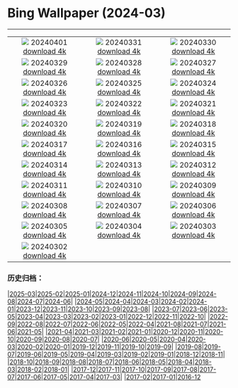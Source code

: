 # Bing Wallpaper (2024-03)
**************
| | | |
| :----: | :----: | :----: |
| ![](https://www.bing.com/th?id=OHR.HungarianEggs_EN-US3026213374_1920x1080.jpg) 20240401 [download 4k](https://www.bing.com/th?id=OHR.HungarianEggs_EN-US3026213374_UHD.jpg) | ![](https://www.bing.com/th?id=OHR.SleepySloth_EN-US2834457510_1920x1080.jpg) 20240331 [download 4k](https://www.bing.com/th?id=OHR.SleepySloth_EN-US2834457510_UHD.jpg) | ![](https://www.bing.com/th?id=OHR.SouthStackLight_EN-US2733077237_1920x1080.jpg) 20240330 [download 4k](https://www.bing.com/th?id=OHR.SouthStackLight_EN-US2733077237_UHD.jpg) |
| ![](https://www.bing.com/th?id=OHR.ShanghaiBlossoms_EN-US2613653434_1920x1080.jpg) 20240329 [download 4k](https://www.bing.com/th?id=OHR.ShanghaiBlossoms_EN-US2613653434_UHD.jpg) | ![](https://www.bing.com/th?id=OHR.TeatroColon_EN-US2518867279_1920x1080.jpg) 20240328 [download 4k](https://www.bing.com/th?id=OHR.TeatroColon_EN-US2518867279_UHD.jpg) | ![](https://www.bing.com/th?id=OHR.HangRaiVietnam_EN-US2418713642_1920x1080.jpg) 20240327 [download 4k](https://www.bing.com/th?id=OHR.HangRaiVietnam_EN-US2418713642_UHD.jpg) |
| ![](https://www.bing.com/th?id=OHR.ColorfulHoli_EN-US2354988297_1920x1080.jpg) 20240326 [download 4k](https://www.bing.com/th?id=OHR.ColorfulHoli_EN-US2354988297_UHD.jpg) | ![](https://www.bing.com/th?id=OHR.WhiteEyes_EN-US2249866810_1920x1080.jpg) 20240325 [download 4k](https://www.bing.com/th?id=OHR.WhiteEyes_EN-US2249866810_UHD.jpg) | ![](https://www.bing.com/th?id=OHR.AmazonClouds_EN-US2049846873_1920x1080.jpg) 20240324 [download 4k](https://www.bing.com/th?id=OHR.AmazonClouds_EN-US2049846873_UHD.jpg) |
| ![](https://www.bing.com/th?id=OHR.WaikatoWater_EN-US1360247236_1920x1080.jpg) 20240323 [download 4k](https://www.bing.com/th?id=OHR.WaikatoWater_EN-US1360247236_UHD.jpg) | ![](https://www.bing.com/th?id=OHR.BwindiNationalForest_EN-US3376071902_1920x1080.jpg) 20240322 [download 4k](https://www.bing.com/th?id=OHR.BwindiNationalForest_EN-US3376071902_UHD.jpg) | ![](https://www.bing.com/th?id=OHR.CherryBlossomsDC_EN-US3285783737_1920x1080.jpg) 20240321 [download 4k](https://www.bing.com/th?id=OHR.CherryBlossomsDC_EN-US3285783737_UHD.jpg) |
| ![](https://www.bing.com/th?id=OHR.SpringFrog_EN-US7109699294_1920x1080.jpg) 20240320 [download 4k](https://www.bing.com/th?id=OHR.SpringFrog_EN-US7109699294_UHD.jpg) | ![](https://www.bing.com/th?id=OHR.ElephantRock_EN-US2340789308_1920x1080.jpg) 20240319 [download 4k](https://www.bing.com/th?id=OHR.ElephantRock_EN-US2340789308_UHD.jpg) | ![](https://www.bing.com/th?id=OHR.StFiniansBay_EN-US2242323244_1920x1080.jpg) 20240318 [download 4k](https://www.bing.com/th?id=OHR.StFiniansBay_EN-US2242323244_UHD.jpg) |
| ![](https://www.bing.com/th?id=OHR.BambooPanda_EN-US2038899729_1920x1080.jpg) 20240317 [download 4k](https://www.bing.com/th?id=OHR.BambooPanda_EN-US2038899729_UHD.jpg) | ![](https://www.bing.com/th?id=OHR.AnzaBorregoBloom_EN-US1951730180_1920x1080.jpg) 20240316 [download 4k](https://www.bing.com/th?id=OHR.AnzaBorregoBloom_EN-US1951730180_UHD.jpg) | ![](https://www.bing.com/th?id=OHR.AyutthayaTree_EN-US1871119120_1920x1080.jpg) 20240315 [download 4k](https://www.bing.com/th?id=OHR.AyutthayaTree_EN-US1871119120_UHD.jpg) |
| ![](https://www.bing.com/th?id=OHR.MagadiFlamingos_EN-US1720896379_1920x1080.jpg) 20240314 [download 4k](https://www.bing.com/th?id=OHR.MagadiFlamingos_EN-US1720896379_UHD.jpg) | ![](https://www.bing.com/th?id=OHR.BryceSnow_EN-US1471442313_1920x1080.jpg) 20240313 [download 4k](https://www.bing.com/th?id=OHR.BryceSnow_EN-US1471442313_UHD.jpg) | ![](https://www.bing.com/th?id=OHR.SleepyKoala_EN-US1399776436_1920x1080.jpg) 20240312 [download 4k](https://www.bing.com/th?id=OHR.SleepyKoala_EN-US1399776436_UHD.jpg) |
| ![](https://www.bing.com/th?id=OHR.BeaumontClock_EN-US1267001824_1920x1080.jpg) 20240311 [download 4k](https://www.bing.com/th?id=OHR.BeaumontClock_EN-US1267001824_UHD.jpg) | ![](https://www.bing.com/th?id=OHR.BistiBlue_EN-US1090853434_1920x1080.jpg) 20240310 [download 4k](https://www.bing.com/th?id=OHR.BistiBlue_EN-US1090853434_UHD.jpg) | ![](https://www.bing.com/th?id=OHR.TateLightUp_EN-US0656439011_1920x1080.jpg) 20240309 [download 4k](https://www.bing.com/th?id=OHR.TateLightUp_EN-US0656439011_UHD.jpg) |
| ![](https://www.bing.com/th?id=OHR.TarragonaSpain_EN-US4664908149_1920x1080.jpg) 20240308 [download 4k](https://www.bing.com/th?id=OHR.TarragonaSpain_EN-US4664908149_UHD.jpg) | ![](https://www.bing.com/th?id=OHR.WahclellaFalls_EN-US4371863309_1920x1080.jpg) 20240307 [download 4k](https://www.bing.com/th?id=OHR.WahclellaFalls_EN-US4371863309_UHD.jpg) | ![](https://www.bing.com/th?id=OHR.BangkokCircle_EN-US4243452532_1920x1080.jpg) 20240306 [download 4k](https://www.bing.com/th?id=OHR.BangkokCircle_EN-US4243452532_UHD.jpg) |
| ![](https://www.bing.com/th?id=OHR.ArenalCostaRica_EN-US4075825664_1920x1080.jpg) 20240305 [download 4k](https://www.bing.com/th?id=OHR.ArenalCostaRica_EN-US4075825664_UHD.jpg) | ![](https://www.bing.com/th?id=OHR.KrugerLeopard_EN-US3980767237_1920x1080.jpg) 20240304 [download 4k](https://www.bing.com/th?id=OHR.KrugerLeopard_EN-US3980767237_UHD.jpg) | ![](https://www.bing.com/th?id=OHR.ModicaItaly_EN-US3843446204_1920x1080.jpg) 20240303 [download 4k](https://www.bing.com/th?id=OHR.ModicaItaly_EN-US3843446204_UHD.jpg) |
| ![](https://www.bing.com/th?id=OHR.SuffrageParade_EN-US3648247280_1920x1080.jpg) 20240302 [download 4k](https://www.bing.com/th?id=OHR.SuffrageParade_EN-US3648247280_UHD.jpg) |  |  |

### 历史归档：

|[2025-03](bing/2025-03/2025-03.md)|[2025-02](bing/2025-02/2025-02.md)|[2025-01](bing/2025-01/2025-01.md)|[2024-12](bing/2024-12/2024-12.md)|[2024-11](bing/2024-11/2024-11.md)|[2024-10](bing/2024-10/2024-10.md)|[2024-09](bing/2024-09/2024-09.md)|[2024-08](bing/2024-08/2024-08.md)|[2024-07](bing/2024-07/2024-07.md)|[2024-06](bing/2024-06/2024-06.md)|
|[2024-05](bing/2024-05/2024-05.md)|[2024-04](bing/2024-04/2024-04.md)|[2024-03](bing/2024-03/2024-03.md)|[2024-02](bing/2024-02/2024-02.md)|[2024-01](bing/2024-01/2024-01.md)|[2023-12](bing/2023-12/2023-12.md)|[2023-11](bing/2023-11/2023-11.md)|[2023-10](bing/2023-10/2023-10.md)|[2023-09](bing/2023-09/2023-09.md)|[2023-08](bing/2023-08/2023-08.md)|
|[2023-07](bing/2023-07/2023-07.md)|[2023-06](bing/2023-06/2023-06.md)|[2023-05](bing/2023-05/2023-05.md)|[2023-04](bing/2023-04/2023-04.md)|[2023-03](bing/2023-03/2023-03.md)|[2023-02](bing/2023-02/2023-02.md)|[2023-01](bing/2023-01/2023-01.md)|[2022-12](bing/2022-12/2022-12.md)|[2022-11](bing/2022-11/2022-11.md)|[2022-10](bing/2022-10/2022-10.md)|
|[2022-09](bing/2022-09/2022-09.md)|[2022-08](bing/2022-08/2022-08.md)|[2022-07](bing/2022-07/2022-07.md)|[2022-06](bing/2022-06/2022-06.md)|[2022-05](bing/2022-05/2022-05.md)|[2022-04](bing/2022-04/2022-04.md)|[2021-08](bing/2021-08/2021-08.md)|[2021-07](bing/2021-07/2021-07.md)|[2021-06](bing/2021-06/2021-06.md)|[2021-05](bing/2021-05/2021-05.md)|
|[2021-04](bing/2021-04/2021-04.md)|[2021-03](bing/2021-03/2021-03.md)|[2021-02](bing/2021-02/2021-02.md)|[2021-01](bing/2021-01/2021-01.md)|[2020-12](bing/2020-12/2020-12.md)|[2020-11](bing/2020-11/2020-11.md)|[2020-10](bing/2020-10/2020-10.md)|[2020-09](bing/2020-09/2020-09.md)|[2020-08](bing/2020-08/2020-08.md)|[2020-07](bing/2020-07/2020-07.md)|
|[2020-06](bing/2020-06/2020-06.md)|[2020-05](bing/2020-05/2020-05.md)|[2020-04](bing/2020-04/2020-04.md)|[2020-03](bing/2020-03/2020-03.md)|[2020-02](bing/2020-02/2020-02.md)|[2020-01](bing/2020-01/2020-01.md)|[2019-12](bing/2019-12/2019-12.md)|[2019-11](bing/2019-11/2019-11.md)|[2019-10](bing/2019-10/2019-10.md)|[2019-09](bing/2019-09/2019-09.md)|
|[2019-08](bing/2019-08/2019-08.md)|[2019-07](bing/2019-07/2019-07.md)|[2019-06](bing/2019-06/2019-06.md)|[2019-05](bing/2019-05/2019-05.md)|[2019-04](bing/2019-04/2019-04.md)|[2019-03](bing/2019-03/2019-03.md)|[2019-02](bing/2019-02/2019-02.md)|[2019-01](bing/2019-01/2019-01.md)|[2018-12](bing/2018-12/2018-12.md)|[2018-11](bing/2018-11/2018-11.md)|
|[2018-10](bing/2018-10/2018-10.md)|[2018-09](bing/2018-09/2018-09.md)|[2018-08](bing/2018-08/2018-08.md)|[2018-07](bing/2018-07/2018-07.md)|[2018-06](bing/2018-06/2018-06.md)|[2018-05](bing/2018-05/2018-05.md)|[2018-04](bing/2018-04/2018-04.md)|[2018-03](bing/2018-03/2018-03.md)|[2018-02](bing/2018-02/2018-02.md)|[2018-01](bing/2018-01/2018-01.md)|
|[2017-12](bing/2017-12/2017-12.md)|[2017-11](bing/2017-11/2017-11.md)|[2017-10](bing/2017-10/2017-10.md)|[2017-09](bing/2017-09/2017-09.md)|[2017-08](bing/2017-08/2017-08.md)|[2017-07](bing/2017-07/2017-07.md)|[2017-06](bing/2017-06/2017-06.md)|[2017-05](bing/2017-05/2017-05.md)|[2017-04](bing/2017-04/2017-04.md)|[2017-03](bing/2017-03/2017-03.md)|
|[2017-02](bing/2017-02/2017-02.md)|[2017-01](bing/2017-01/2017-01.md)|[2016-12](bing/2016-12/2016-12.md)